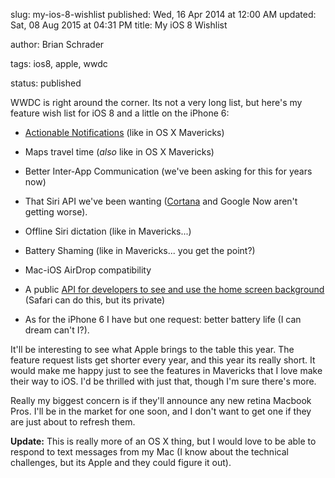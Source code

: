 slug: my-ios-8-wishlist
published: Wed, 16 Apr 2014 at 12:00 AM
updated: Sat, 08 Aug 2015 at 04:31 PM
title: My iOS 8 Wishlist


author: Brian Schrader

tags: ios8, apple, wwdc

status: published


WWDC is right around the corner. Its not a very long list, but here's my feature wish list for iOS 8 and a little on the iPhone 6:


- [Actionable Notifications][1] (like in OS X Mavericks)

- Maps travel time (_also_ like in OS X Mavericks)

- Better Inter-App Communication (we've been asking for this for years now)

- That Siri API we've been wanting ([Cortana][2] and Google Now aren't getting worse).

- Offline Siri dictation (like in Mavericks...)

- Battery Shaming (like in Mavericks... you get the point?)

- Mac-iOS AirDrop compatibility

- A public [API for developers to see and use the home screen background ][3](Safari can do this, but its private)

- As for the iPhone 6 I have but one request: better battery life (I can dream can't I?).



It'll be interesting to see what Apple brings to the table this year. The feature request lists get shorter every year, and this year its really short. It would make me happy just to see the features in Mavericks that I love make their way to iOS. I'd be thrilled with just that, though I'm sure there's more.



Really my biggest concern is if they'll announce any new retina Macbook Pros. I'll be in the market for one soon, and I don't want to get one if they are just about to refresh them.



**Update:** This is really more of an OS X thing, but I would love to be able to respond to text messages from my Mac (I know about the technical challenges, but its Apple and they could figure it out).



[1]:http://www.imore.com/ios-7-wants-actionable-notifications-push-interface

[2]:http://www.techradar.com/us/news/phone-and-communications/mobile-phones/cortana-everything-you-need-to-know-about-microsoft-s-siri-rival-1183607

[3]:http://stackoverflow.com/questions/19019031/how-can-an-ios-7-app-make-itself-transparent-to-see-a-users-home-screen-image
